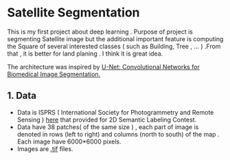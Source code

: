 # Satellite Segmentation
This is my first project about deep learning . Purpose of project is segmenting Satellite image but the additional important feature is computing the Square of several interested classes ( such as Building, Tree , ... ) .From that , it is better for land planing . I think it is great idea.

The architecture was inspired by [U-Net: Convolutional Networks for Biomedical Image Segmentation.](https://lmb.informatik.uni-freiburg.de/people/ronneber/u-net/)

## 1. Data
- Data is ISPRS ( International Society for Photogrammetry and Remote Sensing ) [here](http://www2.isprs.org/commissions/comm3/wg4/2d-sem-label-potsdam.html) that provided for 2D Semantic Labeling Contest.
- Data have 38 patches( of the same size ) , each part of image is denoted in rows (left to right) and columns (north to south) of the map . Each image have 6000*6000 pixels.
- Images are [.tif](https://en.wikipedia.org/wiki/TIFF) files. 
